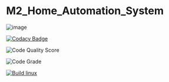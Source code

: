 # M2_Home_Automation_System
![image](https://user-images.githubusercontent.com/101539400/164945628-bd2c5e06-6469-4e4f-830e-a23d48d49af4.png)


[![Codacy Badge](https://app.codacy.com/project/badge/Grade/d4cee9b828f04a33bcb52e9d63e459a5)](https://www.codacy.com/gh/VunnamLakshmiPrasanna/M2_Home_Automation_System/dashboard?utm_source=github.com&amp;utm_medium=referral&amp;utm_content=VunnamLakshmiPrasanna/M2_Home_Automation_System&amp;utm_campaign=Badge_Grade)

![Code Quality Score](https://api.codiga.io/project/33093/score/svg)

![Code Grade](https://api.codiga.io/project/33093/status/svg)

[![Build linux](https://github.com/VunnamLakshmiPrasanna/M2_Home_Automation_System/actions/workflows/linux.yml/badge.svg)](https://github.com/VunnamLakshmiPrasanna/M2_Home_Automation_System/actions/workflows/linux.yml)
